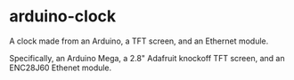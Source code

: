 # arduino-clock

A clock made from an Arduino, a TFT screen, and an Ethernet module. 

Specifically, an Arduino Mega, a 2.8" Adafruit knockoff TFT screen, and an ENC28J60 Ethenet module.
